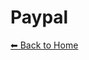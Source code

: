 <head>
        <script 
  src="https://www.paypal.com/sdk/js?client-id=BAAiquXOtLkBhoBcaBZmYCe4Y2N8r0iDIgY3qBNT4QsnZgif9RrL_hSkXqSuMd_rYXbLhJXX-TZvW7puso&components=hosted-buttons&disable-funding=venmo&currency=USD">
</script>

</head>

<body>
 <h1>Paypal</h1>
 
   <p><div id="paypal-container-YE62TE8AWLCL8"></div>
<script>
  paypal.HostedButtons({
    hostedButtonId: "YE62TE8AWLCL8",
  }).render("#paypal-container-YE62TE8AWLCL8")
</script>

</p>

 <a href="index.html">⬅ Back to Home</a>


  
</body>
